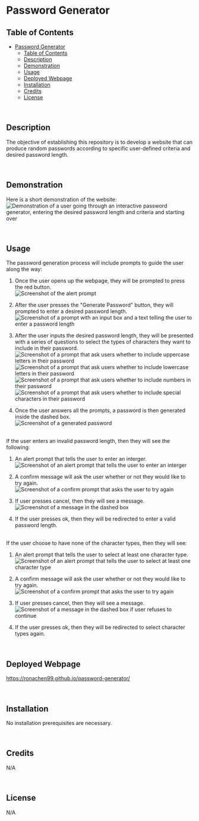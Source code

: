 # Password Generator

## Table of Contents

- [Password Generator](#password-generator)
  - [Table of Contents](#table-of-contents)
  - [Description](#description)
  - [Demonstration](#demonstration)
  - [Usage](#usage)
  - [Deployed Webpage](#deployed-webpage)
  - [Installation](#installation)
  - [Credits](#credits)
  - [License](#license)

<br>

## Description

The objective of establishing this repository is to develop a website that can produce random passwords according to specific user-defined criteria and desired password length.

<br>

## Demonstration

Here is a short demonstration of the website:
![Demonstration of a user going through an interactive password generator, entering the desired password length and criteria and starting over](./assets/images/Hello.gif)

<br>

## Usage

The password generation process will include prompts to guide the user along the way: 

1. Once the user opens up the webpage, they will be prompted to press the red button. <br>
![Screenshot of the alert prompt](./assets/images/1.png)

2. After the user presses the "Generate Password" button, they will prompted to enter a desired password length. <br>
![Screenshot of a prompt with an input box and a text telling the user to enter a password length](./assets/images/2.png)

3. After the user inputs the desired password length, they will be presented with a series of questions to select the types of characters they want to include in their password. <br>
![Screenshot of a prompt that ask users whether to include uppercase letters in their password](./assets/images/3.png)
![Screenshot of a prompt that ask users whether to include lowercase letters in their password](./assets/images/4.png)
![Screenshot of a prompt that ask users whether to include numbers in their password](./assets/images/5.png)
![Screenshot of a prompt that ask users whether to include special characters in their password](./assets/images/6.png)

4. Once the user answers all the prompts, a password is then generated inside the dashed box. <br>
![Screenshot of a generated password](./assets/images/7.png)

 <br>
If the user enters an invalid password length, then they will see the following:

1. An alert prompt that tells the user to enter an interger. <br>
![Screenshot of an alert prompt that tells the user to enter an interger](./assets/images/8.png)

2. A confirm message will ask the user whether or not they would like to try again. <br>
![Screenshot of a confirm prompt that asks the user to try again](./assets/images/9.png)

3. If user presses cancel, then they will see a message. <br>
![Screenshot of a message in the dashed box](./assets/images/10.png)

4. If the user presses ok, then they will be redirected to enter a valid password length.

 <br>
If the user choose to have none of the character types, then they will see:

1. An alert prompt that tells the user to select at least one character type. <br>
![Screenshot of an alert prompt that tells the user to select at least one character type](./assets/images/11.png)

2. A confirm message will ask the user whether or not they would like to try again. <br>
![Screenshot of a confirm prompt that asks the user to try again](./assets/images/9.png)

3. If user presses cancel, then they will see a message. <br>
![Screenshot of a message in the dashed box if user refuses to continue](./assets/images/12.png)

4. If the user presses ok, then they will be redirected to select character types again.

<br>

## Deployed Webpage

https://ronachen99.github.io/password-generator/

<br>

## Installation

No installation prerequisites are necessary.

<br>

## Credits

N/A

<br>

## License

N/A
